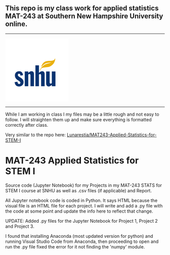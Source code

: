 ## This repo is my class work for applied statistics MAT-243 at Southern New Hampshire University online.

---


![1676505207413](image/README/1676505207413.png)

---



While I am working in class I my files may be a little rough and not easy to follow. I will straighten them up and make sure everything is formatted correctly after class.

Very similar to the repo here: [Lunarestia/MAT243-Applied-Statistics-for-STEM-I](https://github.com/Lunarestia/MAT243-Applied-Statistics-for-STEM-I)

# MAT-243 Applied Statistics for STEM I

Source code (Jupyter Notebook) for my Projects in my MAT-243 STATS for STEM I course at SNHU as well as .csv files (if applicable) and Report.

All Jupyter notebook code is coded in Python. It says HTML because the visual file is an HTML file for each project. I will write and add a .py file with the code at some point and update the info here to reflect that change.

UPDATE: Added .py files for the Jupyter Notebook for Project 1, Project 2 and Project 3.

I found that installing Anaconda (most updated version for python) and running Visual Studio Code from Anaconda, then proceeding to open and run the .py file fixed the error for it not finding the 'numpy' module.
